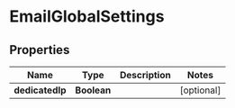 
# EmailGlobalSettings

## Properties
Name | Type | Description | Notes
------------ | ------------- | ------------- | -------------
**dedicatedIp** | **Boolean** |  |  [optional]




